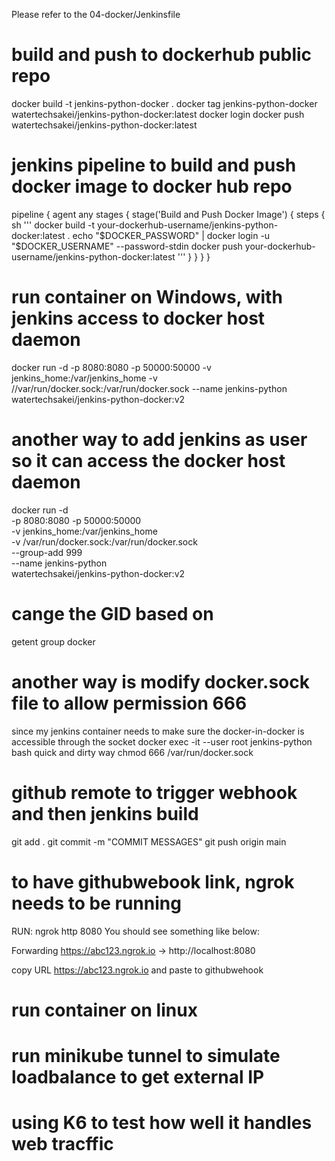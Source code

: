 Please refer to the 04-docker/Jenkinsfile

# build and push to dockerhub public repo
docker build -t jenkins-python-docker .
docker tag jenkins-python-docker watertechsakei/jenkins-python-docker:latest
docker login
docker push watertechsakei/jenkins-python-docker:latest

# jenkins pipeline to build and push docker image to docker hub repo

pipeline {
    agent any
    stages {
        stage('Build and Push Docker Image') {
            steps {
                sh '''
                    docker build -t your-dockerhub-username/jenkins-python-docker:latest .
                    echo "$DOCKER_PASSWORD" | docker login -u "$DOCKER_USERNAME" --password-stdin
                    docker push your-dockerhub-username/jenkins-python-docker:latest
                '''
            }
        }
    }
}

# run container on Windows, with jenkins access to docker host daemon

docker run -d -p 8080:8080 -p 50000:50000 -v jenkins_home:/var/jenkins_home -v //var/run/docker.sock:/var/run/docker.sock --name jenkins-python watertechsakei/jenkins-python-docker:v2

# another way to add jenkins as user so it can access the docker host daemon

docker run -d \
  -p 8080:8080 -p 50000:50000 \
  -v jenkins_home:/var/jenkins_home \
  -v /var/run/docker.sock:/var/run/docker.sock \
  --group-add 999 \
  --name jenkins-python \
  watertechsakei/jenkins-python-docker:v2

# cange the GID based on 

getent group docker

# another way is modify docker.sock file to allow permission 666

since my jenkins container needs to make sure the docker-in-docker is accessible through the socket 
docker exec -it --user root jenkins-python bash
quick and dirty way
chmod 666 /var/run/docker.sock

# github remote to trigger webhook and then jenkins build
git add .
git commit -m "COMMIT MESSAGES"
git push origin main

# to have githubwebook link, ngrok needs to be running
RUN: ngrok http 8080
You should see something like below:

Forwarding  https://abc123.ngrok.io -> http://localhost:8080

copy URL https://abc123.ngrok.io and paste to githubwehook

# run container on linux

# run minikube tunnel to simulate loadbalance to get external IP

# using K6 to test how well it handles web tracffic


